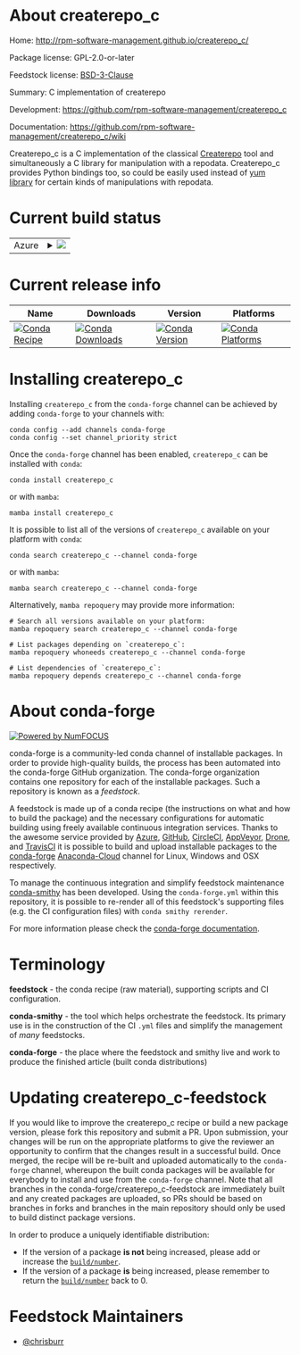 About createrepo_c
==================

Home: http://rpm-software-management.github.io/createrepo_c/

Package license: GPL-2.0-or-later

Feedstock license: [BSD-3-Clause](https://github.com/conda-forge/createrepo_c-feedstock/blob/main/LICENSE.txt)

Summary: C implementation of createrepo

Development: https://github.com/rpm-software-management/createrepo_c

Documentation: https://github.com/rpm-software-management/createrepo_c/wiki

Createrepo_c is a C implementation of the classical [Createrepo](http://createrepo.baseurl.org/)
tool and simultaneously a C library for manipulation with a repodata.
Createrepo_c provides Python bindings too, so could be easily used instead
of [yum library](http://yum.baseurl.org/) for certain kinds of
manipulations with repodata.


Current build status
====================


<table>
    
  <tr>
    <td>Azure</td>
    <td>
      <details>
        <summary>
          <a href="https://dev.azure.com/conda-forge/feedstock-builds/_build/latest?definitionId=10161&branchName=main">
            <img src="https://dev.azure.com/conda-forge/feedstock-builds/_apis/build/status/createrepo_c-feedstock?branchName=main">
          </a>
        </summary>
        <table>
          <thead><tr><th>Variant</th><th>Status</th></tr></thead>
          <tbody><tr>
              <td>linux_64_openssl1.1.1python3.10.____cpython</td>
              <td>
                <a href="https://dev.azure.com/conda-forge/feedstock-builds/_build/latest?definitionId=10161&branchName=main">
                  <img src="https://dev.azure.com/conda-forge/feedstock-builds/_apis/build/status/createrepo_c-feedstock?branchName=main&jobName=linux&configuration=linux%20linux_64_openssl1.1.1python3.10.____cpython" alt="variant">
                </a>
              </td>
            </tr><tr>
              <td>linux_64_openssl1.1.1python3.11.____cpython</td>
              <td>
                <a href="https://dev.azure.com/conda-forge/feedstock-builds/_build/latest?definitionId=10161&branchName=main">
                  <img src="https://dev.azure.com/conda-forge/feedstock-builds/_apis/build/status/createrepo_c-feedstock?branchName=main&jobName=linux&configuration=linux%20linux_64_openssl1.1.1python3.11.____cpython" alt="variant">
                </a>
              </td>
            </tr><tr>
              <td>linux_64_openssl1.1.1python3.8.____cpython</td>
              <td>
                <a href="https://dev.azure.com/conda-forge/feedstock-builds/_build/latest?definitionId=10161&branchName=main">
                  <img src="https://dev.azure.com/conda-forge/feedstock-builds/_apis/build/status/createrepo_c-feedstock?branchName=main&jobName=linux&configuration=linux%20linux_64_openssl1.1.1python3.8.____cpython" alt="variant">
                </a>
              </td>
            </tr><tr>
              <td>linux_64_openssl1.1.1python3.9.____cpython</td>
              <td>
                <a href="https://dev.azure.com/conda-forge/feedstock-builds/_build/latest?definitionId=10161&branchName=main">
                  <img src="https://dev.azure.com/conda-forge/feedstock-builds/_apis/build/status/createrepo_c-feedstock?branchName=main&jobName=linux&configuration=linux%20linux_64_openssl1.1.1python3.9.____cpython" alt="variant">
                </a>
              </td>
            </tr><tr>
              <td>linux_64_openssl3python3.10.____cpython</td>
              <td>
                <a href="https://dev.azure.com/conda-forge/feedstock-builds/_build/latest?definitionId=10161&branchName=main">
                  <img src="https://dev.azure.com/conda-forge/feedstock-builds/_apis/build/status/createrepo_c-feedstock?branchName=main&jobName=linux&configuration=linux%20linux_64_openssl3python3.10.____cpython" alt="variant">
                </a>
              </td>
            </tr><tr>
              <td>linux_64_openssl3python3.11.____cpython</td>
              <td>
                <a href="https://dev.azure.com/conda-forge/feedstock-builds/_build/latest?definitionId=10161&branchName=main">
                  <img src="https://dev.azure.com/conda-forge/feedstock-builds/_apis/build/status/createrepo_c-feedstock?branchName=main&jobName=linux&configuration=linux%20linux_64_openssl3python3.11.____cpython" alt="variant">
                </a>
              </td>
            </tr><tr>
              <td>linux_64_openssl3python3.8.____cpython</td>
              <td>
                <a href="https://dev.azure.com/conda-forge/feedstock-builds/_build/latest?definitionId=10161&branchName=main">
                  <img src="https://dev.azure.com/conda-forge/feedstock-builds/_apis/build/status/createrepo_c-feedstock?branchName=main&jobName=linux&configuration=linux%20linux_64_openssl3python3.8.____cpython" alt="variant">
                </a>
              </td>
            </tr><tr>
              <td>linux_64_openssl3python3.9.____cpython</td>
              <td>
                <a href="https://dev.azure.com/conda-forge/feedstock-builds/_build/latest?definitionId=10161&branchName=main">
                  <img src="https://dev.azure.com/conda-forge/feedstock-builds/_apis/build/status/createrepo_c-feedstock?branchName=main&jobName=linux&configuration=linux%20linux_64_openssl3python3.9.____cpython" alt="variant">
                </a>
              </td>
            </tr>
          </tbody>
        </table>
      </details>
    </td>
  </tr>
</table>

Current release info
====================

| Name | Downloads | Version | Platforms |
| --- | --- | --- | --- |
| [![Conda Recipe](https://img.shields.io/badge/recipe-createrepo_c-green.svg)](https://anaconda.org/conda-forge/createrepo_c) | [![Conda Downloads](https://img.shields.io/conda/dn/conda-forge/createrepo_c.svg)](https://anaconda.org/conda-forge/createrepo_c) | [![Conda Version](https://img.shields.io/conda/vn/conda-forge/createrepo_c.svg)](https://anaconda.org/conda-forge/createrepo_c) | [![Conda Platforms](https://img.shields.io/conda/pn/conda-forge/createrepo_c.svg)](https://anaconda.org/conda-forge/createrepo_c) |

Installing createrepo_c
=======================

Installing `createrepo_c` from the `conda-forge` channel can be achieved by adding `conda-forge` to your channels with:

```
conda config --add channels conda-forge
conda config --set channel_priority strict
```

Once the `conda-forge` channel has been enabled, `createrepo_c` can be installed with `conda`:

```
conda install createrepo_c
```

or with `mamba`:

```
mamba install createrepo_c
```

It is possible to list all of the versions of `createrepo_c` available on your platform with `conda`:

```
conda search createrepo_c --channel conda-forge
```

or with `mamba`:

```
mamba search createrepo_c --channel conda-forge
```

Alternatively, `mamba repoquery` may provide more information:

```
# Search all versions available on your platform:
mamba repoquery search createrepo_c --channel conda-forge

# List packages depending on `createrepo_c`:
mamba repoquery whoneeds createrepo_c --channel conda-forge

# List dependencies of `createrepo_c`:
mamba repoquery depends createrepo_c --channel conda-forge
```


About conda-forge
=================

[![Powered by
NumFOCUS](https://img.shields.io/badge/powered%20by-NumFOCUS-orange.svg?style=flat&colorA=E1523D&colorB=007D8A)](https://numfocus.org)

conda-forge is a community-led conda channel of installable packages.
In order to provide high-quality builds, the process has been automated into the
conda-forge GitHub organization. The conda-forge organization contains one repository
for each of the installable packages. Such a repository is known as a *feedstock*.

A feedstock is made up of a conda recipe (the instructions on what and how to build
the package) and the necessary configurations for automatic building using freely
available continuous integration services. Thanks to the awesome service provided by
[Azure](https://azure.microsoft.com/en-us/services/devops/), [GitHub](https://github.com/),
[CircleCI](https://circleci.com/), [AppVeyor](https://www.appveyor.com/),
[Drone](https://cloud.drone.io/welcome), and [TravisCI](https://travis-ci.com/)
it is possible to build and upload installable packages to the
[conda-forge](https://anaconda.org/conda-forge) [Anaconda-Cloud](https://anaconda.org/)
channel for Linux, Windows and OSX respectively.

To manage the continuous integration and simplify feedstock maintenance
[conda-smithy](https://github.com/conda-forge/conda-smithy) has been developed.
Using the ``conda-forge.yml`` within this repository, it is possible to re-render all of
this feedstock's supporting files (e.g. the CI configuration files) with ``conda smithy rerender``.

For more information please check the [conda-forge documentation](https://conda-forge.org/docs/).

Terminology
===========

**feedstock** - the conda recipe (raw material), supporting scripts and CI configuration.

**conda-smithy** - the tool which helps orchestrate the feedstock.
                   Its primary use is in the construction of the CI ``.yml`` files
                   and simplify the management of *many* feedstocks.

**conda-forge** - the place where the feedstock and smithy live and work to
                  produce the finished article (built conda distributions)


Updating createrepo_c-feedstock
===============================

If you would like to improve the createrepo_c recipe or build a new
package version, please fork this repository and submit a PR. Upon submission,
your changes will be run on the appropriate platforms to give the reviewer an
opportunity to confirm that the changes result in a successful build. Once
merged, the recipe will be re-built and uploaded automatically to the
`conda-forge` channel, whereupon the built conda packages will be available for
everybody to install and use from the `conda-forge` channel.
Note that all branches in the conda-forge/createrepo_c-feedstock are
immediately built and any created packages are uploaded, so PRs should be based
on branches in forks and branches in the main repository should only be used to
build distinct package versions.

In order to produce a uniquely identifiable distribution:
 * If the version of a package **is not** being increased, please add or increase
   the [``build/number``](https://docs.conda.io/projects/conda-build/en/latest/resources/define-metadata.html#build-number-and-string).
 * If the version of a package **is** being increased, please remember to return
   the [``build/number``](https://docs.conda.io/projects/conda-build/en/latest/resources/define-metadata.html#build-number-and-string)
   back to 0.

Feedstock Maintainers
=====================

* [@chrisburr](https://github.com/chrisburr/)

